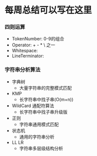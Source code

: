 # 每周总结可以写在这里
### 四则运算
- TokenNumber: 0-9的组合
- Operator: + - * \ 之一
- Whitespace: <SP>
- LineTerminator: <LF> <CR>
### 字符串分析算法
- 字典树
  - 大量字符串的完整模式匹配
- KMP
  - 长字符串中找子串(O(m+n))
- WildCard 通配符算法
  - 长字符串中找子串升级版
- 正则
  - 字符串通用模式匹配
- 状态机
  - 通用的字符串分析
- LL LR
  - 字符串多层级结构分析
